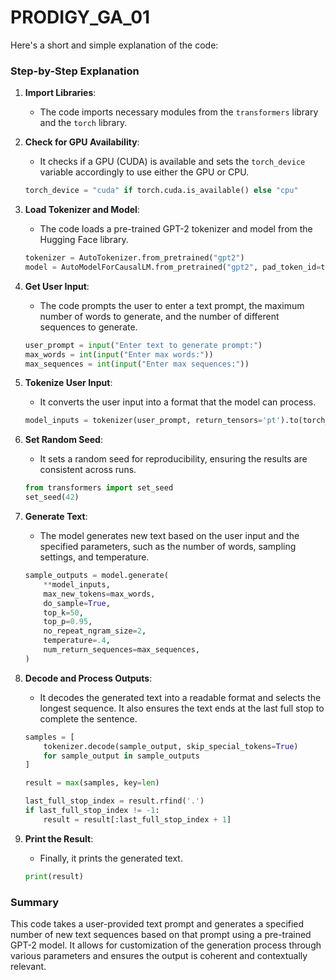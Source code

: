 # PRODIGY_GA_01

Here's a short and simple explanation of the code:

### Step-by-Step Explanation

1. **Import Libraries**:
   - The code imports necessary modules from the `transformers` library and the `torch` library.

2. **Check for GPU Availability**:
   - It checks if a GPU (CUDA) is available and sets the `torch_device` variable accordingly to use either the GPU or CPU.

   ```python
   torch_device = "cuda" if torch.cuda.is_available() else "cpu"
   ```

3. **Load Tokenizer and Model**:
   - The code loads a pre-trained GPT-2 tokenizer and model from the Hugging Face library.

   ```python
   tokenizer = AutoTokenizer.from_pretrained("gpt2")
   model = AutoModelForCausalLM.from_pretrained("gpt2", pad_token_id=tokenizer.eos_token_id).to(torch_device)
   ```

4. **Get User Input**:
   - The code prompts the user to enter a text prompt, the maximum number of words to generate, and the number of different sequences to generate.

   ```python
   user_prompt = input("Enter text to generate prompt:")
   max_words = int(input("Enter max words:"))
   max_sequences = int(input("Enter max sequences:"))
   ```

5. **Tokenize User Input**:
   - It converts the user input into a format that the model can process.

   ```python
   model_inputs = tokenizer(user_prompt, return_tensors='pt').to(torch_device)
   ```

6. **Set Random Seed**:
   - It sets a random seed for reproducibility, ensuring the results are consistent across runs.

   ```python
   from transformers import set_seed
   set_seed(42)
   ```

7. **Generate Text**:
   - The model generates new text based on the user input and the specified parameters, such as the number of words, sampling settings, and temperature.

   ```python
   sample_outputs = model.generate(
       **model_inputs,
       max_new_tokens=max_words,
       do_sample=True,
       top_k=50,
       top_p=0.95,
       no_repeat_ngram_size=2,
       temperature=.4,
       num_return_sequences=max_sequences,
   )
   ```

8. **Decode and Process Outputs**:
   - It decodes the generated text into a readable format and selects the longest sequence. It also ensures the text ends at the last full stop to complete the sentence.

   ```python
   samples = [
       tokenizer.decode(sample_output, skip_special_tokens=True)
       for sample_output in sample_outputs
   ]

   result = max(samples, key=len)

   last_full_stop_index = result.rfind('.')
   if last_full_stop_index != -1:
       result = result[:last_full_stop_index + 1]
   ```

9. **Print the Result**:
   - Finally, it prints the generated text.

   ```python
   print(result)
   ```

### Summary

This code takes a user-provided text prompt and generates a specified number of new text sequences based on that prompt using a pre-trained GPT-2 model. It allows for customization of the generation process through various parameters and ensures the output is coherent and contextually relevant.
